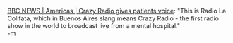 <a href="http://news.bbc.co.uk/2/hi/americas/4120397.stm">BBC NEWS | Americas | Crazy Radio gives patients voice</a>: "This is Radio La Colifata, which in Buenos Aires slang means Crazy Radio - the first radio show in the world to broadcast live from a mental hospital."
<br />-m
<br />